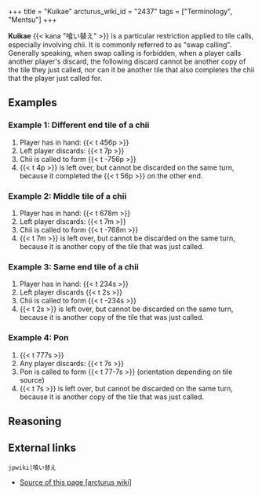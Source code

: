 +++
title = "Kuikae"
arcturus_wiki_id = "2437"
tags = ["Terminology", "Mentsu"]
+++

**Kuikae** {{< kana "喰い替え" >}} is a particular restriction applied to tile calls, especially
involving chii. It is commonly referred to as "swap calling". Generally speaking, when swap calling
is forbidden, when a player calls another player's discard, the following discard cannot be another
copy of the tile they just called, nor can it be another tile that also completes the chii that the
player just called for.

## Examples

### Example 1: Different end tile of a chii

1.  Player has in hand: {{< t 456p >}}
2.  Left player discards: {{< t 7p >}}
3.  Chii is called to form {{< t -756p >}}
4.  {{< t 4p >}} is left over, but cannot be discarded on the same turn, because it completed the
    {{< t 56p >}} on the other end.

### Example 2: Middle tile of a chii

1.  Player has in hand: {{< t 678m >}}
2.  Left player discards: {{< t 7m >}}
3.  Chii is called to form {{< t -768m >}}
4.  {{< t 7m >}} is left over, but cannot be discarded on the same turn, because it is another copy
    of the tile that was just called.

### Example 3: Same end tile of a chii

1.  Player has in hand: {{< t 234s >}}
2.  Left player discards {{< t 2s >}}
3.  Chii is called to form {{< t -234s >}}
4.  {{< t 2s >}} is left over, but cannot be discarded on the same turn, because it is another copy
    of the tile that was just called.

### Example 4: Pon

1.  {{< t 777s >}}
2.  Any player discards: {{< t 7s >}}
3.  Pon is called to form {{< t 77-7s >}} (orientation depending on tile source)
4.  {{< t 7s >}} is left over, but cannot be discarded on the same turn, because it is another copy
    of the tile that was just called.

## Reasoning

## External links

`jpwiki|喰い替え`

- [Source of this page [arcturus wiki]](http://arcturus.su/wiki/Kuikae)
